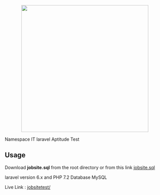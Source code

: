 <p align="center"><img src="https://encrypted-tbn0.gstatic.com/images?q=tbn:ANd9GcQY6nBfjLSLRUJyp0bd5d7tPooL0TACzhBStBXGpQpTf2HAqDE9&s" width="400"></p>

Namespace IT laravel Aptitude Test

## Usage

Download <b>jobsite.sql</b> from the root directory or from this link <a href="https://drive.google.com/open?id=1y3yKsBvBPQT4txNLvlP7DpnNbuFshljP">jobsite.sql</a>

laravel version 6.x and PHP 7.2
Database MySQL

Live Link : <a href="https://jobsitetest.000webhostapp.com/">jobsitetest/</a>
